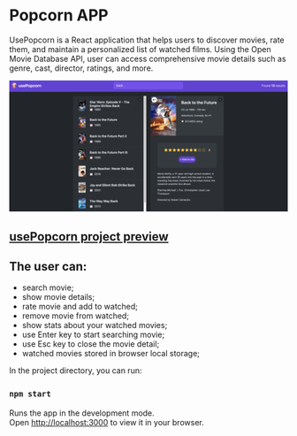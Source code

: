 # Popcorn APP 

<p>UsePopcorn is a React application that helps users to discover movies, rate them, and maintain a personalized list of watched films. Using the Open Movie Database API, user can access comprehensive movie details such as genre, cast, director, ratings, and more.</p>

<img src="/src/img/usePopcorn.png" alt="UsePopcorn app" >

## [usePopcorn project preview](https://usepopcorn-project.netlify.app/)

## The user can:

- search movie;
- show movie details;
- rate movie and add to watched;
- remove movie from watched;
- show stats about your watched movies;
- use Enter key to start searching movie;
- use Esc key to close the movie detail;
- watched movies stored in browser local storage;

In the project directory, you can run:

### `npm start`

Runs the app in the development mode.\
Open [http://localhost:3000](http://localhost:3000) to view it in your browser.



